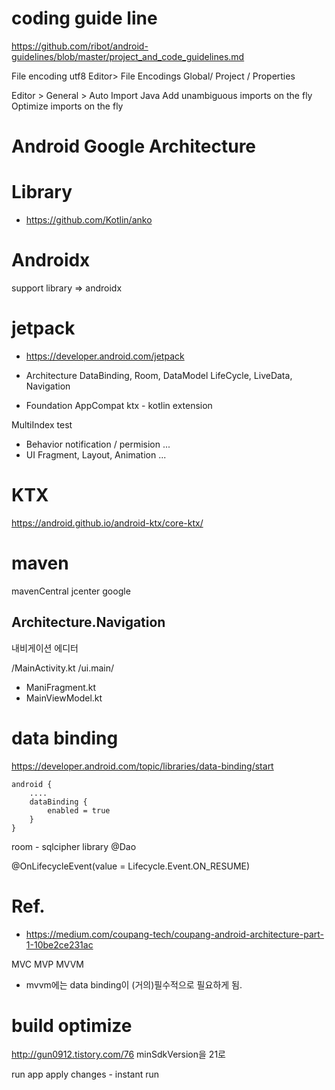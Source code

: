 # coding guide line
https://github.com/ribot/android-guidelines/blob/master/project_and_code_guidelines.md


File encoding utf8
Editor> File Encodings
Global/ Project / Properties

Editor > General > Auto Import
Java
Add unambiguous imports on the fly
Optimize imports on the fly

# Android Google Architecture

# Library
* https://github.com/Kotlin/anko


# Androidx
support library => androidx

# jetpack
* https://developer.android.com/jetpack

* Architecture
DataBinding, Room, DataModel LifeCycle, LiveData, Navigation
* Foundation
AppCompat
ktx - kotlin extension

MultiIndex
test
* Behavior
notification / permision ...
* UI
Fragment, Layout, Animation ...

# KTX
https://android.github.io/android-ktx/core-ktx/

# maven
mavenCentral
jcenter
google

## Architecture.Navigation
내비게이션 에디터


/MainActivity.kt
/ui.main/
  - ManiFragment.kt
  - MainViewModel.kt

# data binding
https://developer.android.com/topic/libraries/data-binding/start

```
android {
    ....
    dataBinding {
        enabled = true
    }
}
```


room - sqlcipher library
@Dao


@OnLifecycleEvent(value = Lifecycle.Event.ON_RESUME)






# Ref.
* https://medium.com/coupang-tech/coupang-android-architecture-part-1-10be2ce231ac

MVC
MVP
MVVM
- mvvm에는 data binding이 (거의)필수적으로 필요하게 됨.

# build optimize
http://gun0912.tistory.com/76
minSdkVersion을 21로


run app
apply changes - instant run
